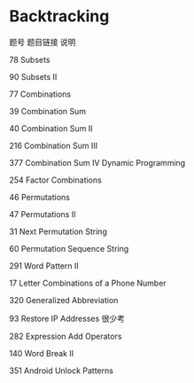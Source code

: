 # Backtracking

题号	题目链接	说明

78	Subsets

90	Subsets II

77	Combinations

39	Combination Sum

40	Combination Sum II

216	Combination Sum III

377	Combination Sum IV 	Dynamic Programming

254	Factor Combinations

46	Permutations

47	Permutations II

31	Next Permutation 	String

60	Permutation Sequence 	String

291	Word Pattern II

17	Letter Combinations of a Phone Number

320	Generalized Abbreviation

93	Restore IP Addresses 	很少考

282	Expression Add Operators

140	Word Break II

351	Android Unlock Patterns
